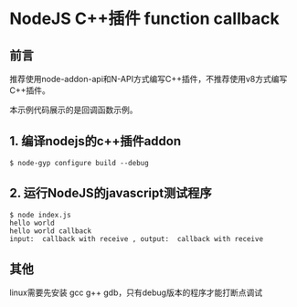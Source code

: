 # NodeJS C++插件 function callback

## 前言
推荐使用node-addon-api和N-API方式编写C++插件，不推荐使用v8方式编写C++插件。

本示例代码展示的是回调函数示例。

## 1. 编译nodejs的c++插件addon
```
$ node-gyp configure build --debug
```

## 2. 运行NodeJS的javascript测试程序
```
$ node index.js 
hello world
hello world callback
input:  callback with receive , output:  callback with receive
```

## 其他

linux需要先安装 gcc g++ gdb，只有debug版本的程序才能打断点调试